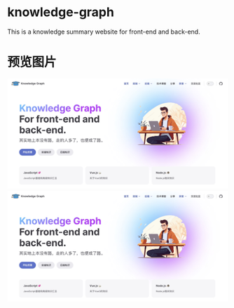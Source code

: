 # knowledge-graph
This is a knowledge summary website for front-end and back-end.

# 预览图片
![image](./asset/img/preview.jpg)
![image](https://github.com/Hiohk/knowledge-graph/blob/main/asset/img/preview.jpg)
